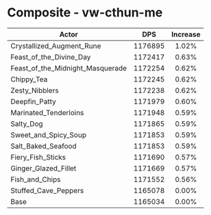 # Composite - vw-cthun-me
| Actor | DPS | Increase |
|---|:---:|:---:|
|Crystallized_Augment_Rune|1176895|1.02%|
|Feast_of_the_Divine_Day|1172417|0.63%|
|Feast_of_the_Midnight_Masquerade|1172254|0.62%|
|Chippy_Tea|1172245|0.62%|
|Zesty_Nibblers|1172238|0.62%|
|Deepfin_Patty|1171979|0.60%|
|Marinated_Tenderloins|1171948|0.59%|
|Salty_Dog|1171865|0.59%|
|Sweet_and_Spicy_Soup|1171853|0.59%|
|Salt_Baked_Seafood|1171853|0.59%|
|Fiery_Fish_Sticks|1171690|0.57%|
|Ginger_Glazed_Fillet|1171669|0.57%|
|Fish_and_Chips|1171552|0.56%|
|Stuffed_Cave_Peppers|1165078|0.00%|
|Base|1165034|0.00%|
